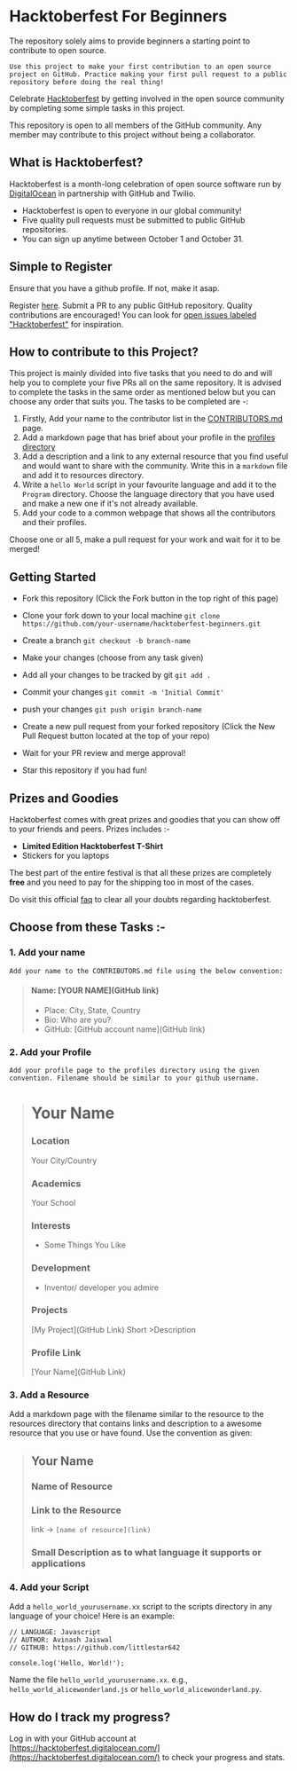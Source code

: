 # Hacktoberfest For Beginners 

The repository solely aims to provide beginners a starting point to contribute to open source. 

`Use this project to make your first contribution to an open source project on GitHub. Practice making your first pull request to a public repository before doing the real thing!`

Celebrate [Hacktoberfest](https://hacktoberfest.digitalocean.com/) by getting involved in the open source community by completing some simple tasks in this project.

This repository is open to all members of the GitHub community. Any member may contribute to this project without being a collaborator.

## What is Hacktoberfest?

Hacktoberfest is a month-long celebration of open source software run by [DigitalOcean](https://www.digitalocean.com/products/droplets/) in partnership with GitHub and Twilio.

* Hacktoberfest is open to everyone in our global community!
* Five quality pull requests must be submitted to public GitHub repositories.
* You can sign up anytime between October 1 and October 31.

## Simple to Register

Ensure that you have a github profile. If not, make it asap.

Register [here](https://hacktoberfest.digitalocean.com/). Submit a PR to any public GitHub repository. Quality contributions are encouraged! You can look for [open issues labeled "Hacktoberfest"](https://github.com/search?p=2&q=label%3Ahacktoberfest+state%3Aopen+type%3Aissue&type=Issues) for inspiration.

## How to contribute to this Project?

This project is mainly divided into five tasks that you need to do and will help you to complete your five PRs all on the same repository. It is advised to complete the tasks in the same order as mentioned below but you can choose any order that suits you. The tasks to be completed are -:

1. Firstly, Add your name to the contributor list in the [CONTRIBUTORS.md](https://github.com/littlestar642/hacktoberfest-beginners/blob/master/CONTRIBUTORS.md) page. 
2. Add a markdown page that has brief about your profile in the [profiles directory](https://github.com/littlestar642/hacktoberfest-beginners/tree/master/profiles)
3. Add a description and a link to any external resource that you find useful and would want to share with the community. Write this in a `markdown` file and add it to resources directory.
4. Write a `hello World` script in your favourite language and add it to the `Program` directory. Choose the language directory that you have used and make a new one if it's not already available.
5. Add your code to a common webpage that shows all the contributors and their profiles.

Choose one or all 5, make a pull request for your work and wait for it to be merged!


## Getting Started

* Fork this repository (Click the Fork button in the top right of this page)
* Clone your fork down to your local machine
`git clone https://github.com/your-username/hacktoberfest-beginners.git`

* Create a branch
`git checkout -b branch-name`
* Make your changes (choose from any task given)
* Add all your changes to be tracked by git 
`git add .`
* Commit your changes
`git commit -m 'Initial Commit'`
* push your changes
`git push origin branch-name`
* Create a new pull request from your forked repository (Click the New Pull Request button located at the top of your repo)
* Wait for your PR review and merge approval!
* Star this repository if you had fun!

## Prizes and Goodies

Hacktoberfest comes with great prizes and goodies that you can show off to your friends and peers. Prizes includes :-
 * **Limited Edition Hacktoberfest T-Shirt**
 * Stickers for you laptops

The best part of the entire festival is that all these prizes are completely **free** and you need to pay for the shipping too in most of the cases.

Do visit this official [faq](https://hacktoberfest.digitalocean.com/faq)
to clear all your doubts regarding hacktoberfest.

## Choose from these Tasks :-

### 1. Add your name
    Add your name to the CONTRIBUTORS.md file using the below convention:

> #### Name: [YOUR NAME](GitHub link)
> - Place: City, State, Country
> - Bio: Who are you?
> - GitHub: [GitHub account name](GitHub link) 

### 2. Add your Profile
    Add your profile page to the profiles directory using the given convention. Filename should be similar to your github username.

> # Your Name
> ### Location
> Your City/Country
> ### Academics
> Your School
>
>### Interests
>
>- Some Things You Like
>
>### Development
>
>- Inventor/ developer you admire
>
>### Projects
>
>[My Project](GitHub Link) Short >Description
>
>### Profile Link
>
>[Your Name](GitHub Link)


### 3. Add a Resource

Add a markdown page with the filename similar to the resource to the resources directory that contains links and description to a awesome resource that you use or have found. Use the convention as given:

> ## Your Name
> ### Name of Resource
> ### Link to the Resource
> link -> `[name of resource](link)`
> ### Small Description as to what language it supports or applications


### 4. Add your Script

Add a `hello_world_yourusername.xx` script to the scripts directory in any language of your choice! Here is an example:

```
// LANGUAGE: Javascript
// AUTHOR: Avinash Jaiswal
// GITHUB: https://github.com/littlestar642

console.log('Hello, World!');
```
Name the file `hello_world_yourusername.xx`. e.g., `hello_world_alicewonderland.js` or `hello_world_alicewonderland.py`.

## How do I track my progress?

Log in with your GitHub account at [https://hacktoberfest.digitalocean.com/](https://hacktoberfest.digitalocean.com/) to check your progress and stats.
